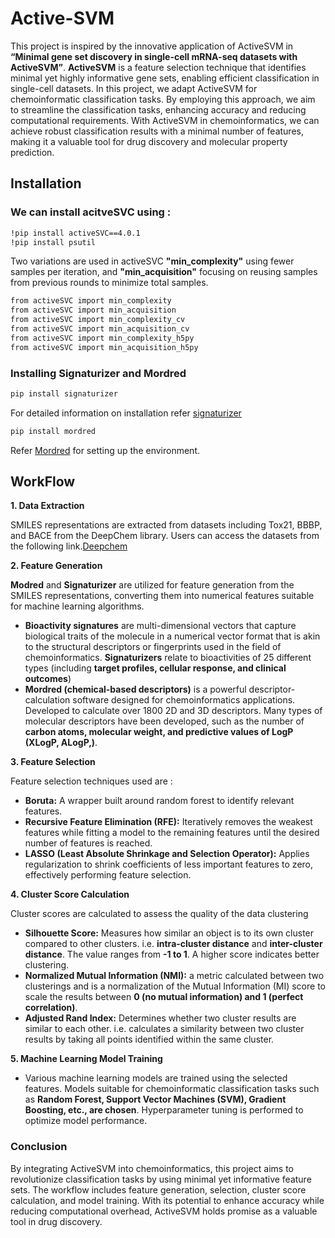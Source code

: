 # Active-SVM
This project is inspired by the innovative application of ActiveSVM in **“Minimal gene set discovery in single-cell mRNA-seq datasets with ActiveSVM”**. **ActiveSVM** is a feature selection technique that identifies minimal yet highly informative gene sets, enabling efficient classification in single-cell datasets. In this project, we adapt ActiveSVM for chemoinformatic classification tasks. By employing this approach, we aim to streamline the classification tasks, enhancing accuracy and reducing computational requirements. With ActiveSVM in chemoinformatics, we can achieve robust classification results with a minimal number of features, making it a valuable tool for drug discovery and molecular property prediction.

## Installation
### We can install acitveSVC using :
```bash
!pip install activeSVC==4.0.1
!pip install psutil
```
Two variations are used in activeSVC **"min_complexity"** using fewer samples per iteration, and **"min_acquisition"** focusing on reusing samples from previous rounds to minimize total samples.
```bash
from activeSVC import min_complexity
from activeSVC import min_acquisition
from activeSVC import min_complexity_cv
from activeSVC import min_acquisition_cv
from activeSVC import min_complexity_h5py
from activeSVC import min_acquisition_h5py
```
### Installing Signaturizer and Mordred
```bash
pip install signaturizer
```
For detailed information on installation refer [signaturizer](https://pypi.org/project/signaturizer/)
```bash
pip install mordred
```
Refer [Mordred](https://mordred-descriptor.github.io/documentation/master/introduction.html#installation) for setting up the environment.

## WorkFlow
 **1. Data Extraction**
 
SMILES representations are extracted from datasets including Tox21, BBBP, and BACE from the DeepChem library. Users can access the datasets from the following link.[Deepchem](https://deepchem.readthedocs.io/en/latest/api_reference/moleculenet.html)

**2. Feature Generation**

**Modred** and **Signaturizer** are utilized for feature generation from the SMILES representations, converting them into numerical features suitable for machine learning algorithms.
* **Bioactivity signatures** are multi-dimensional vectors that capture biological traits of the molecule in a numerical vector format that is akin to the structural descriptors or fingerprints used in the field of chemoinformatics. **Signaturizers** relate to bioactivities of 25 different types (including **target profiles, cellular response, and clinical outcomes**)
* **Mordred (chemical-based descriptors)** is a powerful descriptor-calculation software designed for chemoinformatics applications. Developed to calculate over 1800 2D and 3D descriptors. Many types of molecular descriptors have been developed, such as the number of **carbon atoms, molecular weight, and predictive values of LogP (XLogP, ALogP,)**.

**3. Feature Selection**

Feature selection techniques used are :
* **Boruta:** A wrapper built around random forest to identify relevant features.
* **Recursive Feature Elimination (RFE):** Iteratively removes the weakest features while fitting a model to the remaining features until the desired number of features is reached.
* **LASSO (Least Absolute Shrinkage and Selection Operator):** Applies regularization to shrink coefficients of less important features to zero, effectively performing feature selection.

**4. Cluster Score Calculation**

Cluster scores are calculated to assess the quality of the data clustering
* **Silhouette Score:** Measures how similar an object is to its own cluster compared to other clusters.  i.e. **intra-cluster distance** and **inter-cluster distance**. The value ranges from **-1 to 1**. A higher score indicates better clustering.
* **Normalized Mutual Information (NMI):** a metric calculated between two clusterings and is a normalization of the Mutual Information (MI) score to scale the results between **0 (no mutual information) and 1 (perfect correlation)**.
* **Adjusted Rand Index:** Determines whether two cluster results are similar to each other. i.e. calculates a similarity between two cluster results by taking all points identified within the same cluster.

**5. Machine Learning Model Training**

* Various machine learning models are trained using the selected features. Models suitable for chemoinformatic classification tasks such as **Random Forest, Support Vector Machines (SVM), Gradient Boosting, etc., are chosen**. Hyperparameter tuning is performed to optimize model performance.

### Conclusion 
By integrating ActiveSVM into chemoinformatics, this project aims to revolutionize classification tasks by using minimal yet informative feature sets. The workflow includes feature generation, selection, cluster score calculation, and model training. With its potential to enhance accuracy while reducing computational overhead, ActiveSVM holds promise as a valuable tool in drug discovery.
  

